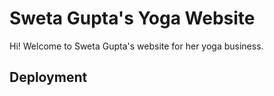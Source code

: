 # Sweta Gupta's Yoga Website
Hi! Welcome to Sweta Gupta's website for her yoga business.

## Deployment

